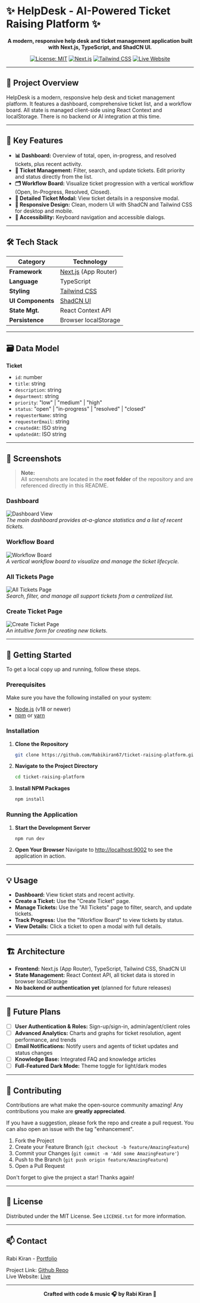 # ✨ HelpDesk - AI-Powered Ticket Raising Platform ✨

<div align="center">

**A modern, responsive help desk and ticket management application built with Next.js, TypeScript, and ShadCN UI.**

</div>

<div align="center">

[![License: MIT](https://img.shields.io/badge/License-MIT-yellow.svg)](https://opensource.org/licenses/MIT)
[![Next.js](https://img.shields.io/badge/Next.js-000000?style=for-the-badge&logo=nextdotjs&logoColor=white)](https://nextjs.org/)
[![Tailwind CSS](https://img.shields.io/badge/Tailwind_CSS-38B2AC?style=for-the-badge&logo=tailwind-css&logoColor=white)](https://tailwindcss.com/)
[![Live Website](https://img.shields.io/badge/Live_Website-Visit-green?style=for-the-badge&logo=vercel&logoColor=white)](https://ticket-raising-platform-jinv.vercel.app/)

</div>

---

## 🚀 Project Overview

HelpDesk is a modern, responsive help desk and ticket management platform. It features a dashboard, comprehensive ticket list, and a workflow board. All state is managed client-side using React Context and localStorage. There is no backend or AI integration at this time.

---

## 🌟 Key Features

- **📊 Dashboard:** Overview of total, open, in-progress, and resolved tickets, plus recent activity.
- **🎫 Ticket Management:** Filter, search, and update tickets. Edit priority and status directly from the list.
- **🗂️ Workflow Board:** Visualize ticket progression with a vertical workflow (Open, In-Progress, Resolved, Closed).
- **📄 Detailed Ticket Modal:** View ticket details in a responsive modal.
- **📱 Responsive Design:** Clean, modern UI with ShadCN and Tailwind CSS for desktop and mobile.
- **🦾 Accessibility:** Keyboard navigation and accessible dialogs.

---

## 🛠️ Tech Stack

| Category          | Technology                                                                                                  |
| ----------------- | ----------------------------------------------------------------------------------------------------------- |
| **Framework**     | [Next.js](https://nextjs.org/) (App Router)                                                                 |
| **Language**      | TypeScript                                                                                                   |
| **Styling**       | [Tailwind CSS](https://tailwindcss.com/)                                                                    |
| **UI Components** | [ShadCN UI](https://ui.shadcn.com/)                                                                         |
| **State Mgt.**    | React Context API                                                                                           |
| **Persistence**   | Browser localStorage                                                                                        |

---

## 🗃️ Data Model

**Ticket**
- `id`: number  
- `title`: string  
- `description`: string  
- `department`: string  
- `priority`: "low" | "medium" | "high"  
- `status`: "open" | "in-progress" | "resolved" | "closed"  
- `requesterName`: string  
- `requesterEmail`: string  
- `createdAt`: ISO string  
- `updatedAt`: ISO string  

---

## 📸 Screenshots

> **Note:**  
> All screenshots are located in the **root folder** of the repository and are referenced directly in this README.

### Dashboard  
![Dashboard View](./Dashboard.png)  
*The main dashboard provides at-a-glance statistics and a list of recent tickets.*

### Workflow Board  
![Workflow Board](./Workflow-Board.png)  
*A vertical workflow board to visualize and manage the ticket lifecycle.*

### All Tickets Page  
![All Tickets Page](./All-Tickets-Page.png)  
*Search, filter, and manage all support tickets from a centralized list.*

### Create Ticket Page  
![Create Ticket Page](./Create-Ticket-Page.png)  
*An intuitive form for creating new tickets.*

---

## 🏁 Getting Started

To get a local copy up and running, follow these steps.

### Prerequisites

Make sure you have the following installed on your system:
- [Node.js](https://nodejs.org/) (v18 or newer)
- [npm](https://www.npmjs.com/) or [yarn](https://yarnpkg.com/)

### Installation

1. **Clone the Repository**
    ```sh
    git clone https://github.com/Rabikiran67/ticket-raising-platform.git
    ```
2. **Navigate to the Project Directory**
    ```sh
    cd ticket-raising-platform
    ```
3. **Install NPM Packages**
    ```sh
    npm install
    ```

### Running the Application

1. **Start the Development Server**
    ```sh
    npm run dev
    ```
2. **Open Your Browser**
    Navigate to [http://localhost:9002](http://localhost:9002) to see the application in action.

---

## 💡 Usage

- **Dashboard:** View ticket stats and recent activity.
- **Create a Ticket:** Use the "Create Ticket" page.
- **Manage Tickets:** Use the "All Tickets" page to filter, search, and update tickets.
- **Track Progress:** Use the "Workflow Board" to view tickets by status.
- **View Details:** Click a ticket to open a modal with full details.

---

## 🏗️ Architecture

- **Frontend:** Next.js (App Router), TypeScript, Tailwind CSS, ShadCN UI  
- **State Management:** React Context API, all ticket data is stored in browser localStorage  
- **No backend or authentication yet** (planned for future releases)

---

## 🚀 Future Plans

- [ ] **User Authentication & Roles:** Sign-up/sign-in, admin/agent/client roles  
- [ ] **Advanced Analytics:** Charts and graphs for ticket resolution, agent performance, and trends  
- [ ] **Email Notifications:** Notify users and agents of ticket updates and status changes  
- [ ] **Knowledge Base:** Integrated FAQ and knowledge articles  
- [ ] **Full-Featured Dark Mode:** Theme toggle for light/dark modes

---

## 🤝 Contributing

Contributions are what make the open-source community amazing! Any contributions you make are **greatly appreciated**.

If you have a suggestion, please fork the repo and create a pull request. You can also open an issue with the tag "enhancement".

1. Fork the Project  
2. Create your Feature Branch (`git checkout -b feature/AmazingFeature`)  
3. Commit your Changes (`git commit -m 'Add some AmazingFeature'`)  
4. Push to the Branch (`git push origin feature/AmazingFeature`)  
5. Open a Pull Request  

Don't forget to give the project a star! Thanks again!

---

## 📄 License

Distributed under the MIT License. See `LICENSE.txt` for more information.

---

## 📫 Contact

Rabi Kiran - [Portfolio](https://rabi-kiran-web.vercel.app/)

Project Link: [Github Repo](https://github.com/Rabikiran67/ticket-raising-platform)  
Live Website: [Live](https://ticket-raising-platform-jinv.vercel.app/)

<div align="center">

---
**Crafted with code & music 🎧 by Rabi Kiran 🤍**
</div>
